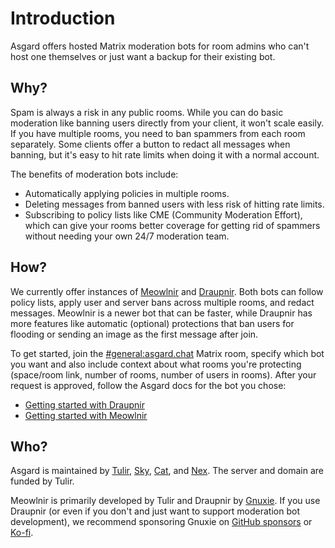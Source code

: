 # Introduction
Asgard offers hosted Matrix moderation bots for room admins who can't host one
themselves or just want a backup for their existing bot.

## Why?
Spam is always a risk in any public rooms. While you can do basic moderation
like banning users directly from your client, it won't scale easily. If you have
multiple rooms, you need to ban spammers from each room separately. Some clients
offer a button to redact all messages when banning, but it's easy to hit rate
limits when doing it with a normal account.

The benefits of moderation bots include:

* Automatically applying policies in multiple rooms.
* Deleting messages from banned users with less risk of hitting rate limits.
* Subscribing to policy lists like CME (Community Moderation Effort), which can
  give your rooms better coverage for getting rid of spammers without needing
  your own 24/7 moderation team.

## How?
We currently offer instances of [Meowlnir] and [Draupnir]. Both bots can follow
policy lists, apply user and server bans across multiple rooms, and redact
messages. Meowlnir is a newer bot that can be faster, while Draupnir has more
features like automatic (optional) protections that ban users for flooding or
sending an image as the first message after join.

[Meowlnir]: https://github.com/maunium/meowlnir
[Draupnir]: https://github.com/the-draupnir-project/Draupnir
[MSC4284]: https://github.com/matrix-org/matrix-spec-proposals/pull/4284

To get started, join the [#general:asgard.chat](https://matrix.to/#/#general:asgard.chat)
Matrix room, specify which bot you want and also include context about what
rooms you're protecting (space/room link, number of rooms, number of users in
rooms). After your request is approved, follow the Asgard docs for the bot you
chose:

* [Getting started with Draupnir](./draupnir/index.md)
* [Getting started with Meowlnir](./meowlnir/index.md)

## Who?
Asgard is maintained by [Tulir], [Sky], [Cat], and [Nex]. The server and domain
are funded by Tulir.

Meowlnir is primarily developed by Tulir and Draupnir by [Gnuxie]. If you use
Draupnir (or even if you don't and just want to support moderation bot development),
we recommend sponsoring Gnuxie on [GitHub sponsors](https://github.com/sponsors/Gnuxie)
or [Ko-fi](https://ko-fi.com/gnuxie).

[Tulir]: https://github.com/tulir
[Sky]: https://github.com/ll-SKY-ll
[Cat]: https://github.com/FSG-Cat
[Nex]: https://github.com/nexy7574
[Gnuxie]: https://github.com/Gnuxie
